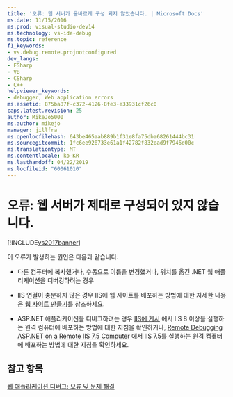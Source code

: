 ```yaml
---
title: '오류: 웹 서버가 올바르게 구성 되지 않았습니다. | Microsoft Docs'
ms.date: 11/15/2016
ms.prod: visual-studio-dev14
ms.technology: vs-ide-debug
ms.topic: reference
f1_keywords:
- vs.debug.remote.projnotconfigured
dev_langs:
- FSharp
- VB
- CSharp
- C++
helpviewer_keywords:
- debugger, Web application errors
ms.assetid: 875ba87f-c372-4126-8fe3-e33931cf26c0
caps.latest.revision: 25
author: MikeJo5000
ms.author: mikejo
manager: jillfra
ms.openlocfilehash: 643be465aab889b1f31e8fa75dba68261444bc31
ms.sourcegitcommit: 1fc6ee928733e61a1f42782f832ead9f7946d00c
ms.translationtype: MT
ms.contentlocale: ko-KR
ms.lasthandoff: 04/22/2019
ms.locfileid: "60061010"
---
```

# <a name="error-the-web-server-is-not-configured-correctly"></a>오류: 웹 서버가 제대로 구성되어 있지 않습니다.
[!INCLUDE[vs2017banner](../includes/vs2017banner.md)]

이 오류가 발생하는 원인은 다음과 같습니다.  
  
- 다른 컴퓨터에 복사했거나, 수동으로 이름을 변경했거나, 위치를 옮긴 .NET 웹 애플리케이션을 디버깅하려는 경우  
  
- IIS 연결이 충분하지 않은 경우 IIS에 웹 사이트를 배포하는 방법에 대한 자세한 내용은 [웹 사이트 만들기](http://www.iis.net/learn/get-started/getting-started-with-iis/create-a-web-site)를 참조하세요.  
  
- ASP.NET 애플리케이션을 디버그하려는 경우 [IIS에 게시](https://docs.asp.net/en/latest/publishing/iis.html) 에서 IIS 8 이상을 실행하는 원격 컴퓨터에 배포하는 방법에 대한 지침을 확인하거나, [Remote Debugging ASP.NET on a Remote IIS 7.5 Computer](../debugger/remote-debugging-aspnet-on-a-remote-iis-7-5-computer.md) 에서 IIS 7.5를 실행하는 원격 컴퓨터에 배포하는 방법에 대한 지침을 확인하세요.  
  
## <a name="see-also"></a>참고 항목  
 [웹 애플리케이션 디버그: 오류 및 문제 해결](../debugger/debugging-web-applications-errors-and-troubleshooting.md)
